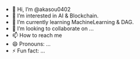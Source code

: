 - 👋 Hi, I’m @akasou0402
- 👀 I’m interested in AI & Blockchain.
- 🌱 I’m currently learning MachineLearning & DAG.
- 💞️ I’m looking to collaborate on ...
- 📫 How to reach me 
- 😄 Pronouns: ...
- ⚡ Fun fact: ...

<!---
akasou0402/akasou0402 is a ✨ special ✨ repository because its `README.md` (this file) appears on your GitHub profile.
You can click the Preview link to take a look at your changes.
--->
